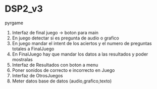 # DSP2_v3
pyrgame

1. Interfaz de final juego -> boton para main
2. En juego detectar si es pregunta de audio o grafico
3. En juego mandar el intent de los aciertos y el numero de preguntas totales a FinalJuego
4. En FinalJuego hay que mandar los datos a las resultados y poder mostralas
5. Interfaz de Resultados con boton a menu
6. Poner sonidos de correcto e incorrecto en Juego
7. Interfaz de OtrosJuegos
8. Meter datos base de datos (audio,grafico,texto)
